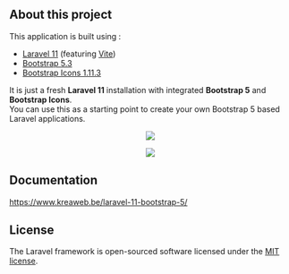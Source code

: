 ## About this project

This application is built using :

<ul>
    <li><a href="https://laravel.com/" target="_blank">Laravel 11</a> (featuring <a href="https://vitejs.dev/" target="_blank">Vite</a>)</li>
    <li><a href="https://getbootstrap.com/" target="_blank">Bootstrap 5.3</a></li>
    <li><a href="https://icons.getbootstrap.com/" target="_blank">Bootstrap Icons 1.11.3</a></li>
</ul>

It is just a fresh <b>Laravel 11</b> installation with integrated <b>Bootstrap 5</b> and <b>Bootstrap Icons</b>.<br/>
You can use this as a starting point to create your own Bootstrap 5 based Laravel applications.

<p align="center">
    <img src="https://www.kreaweb.be/wp-content/uploads/2024/03/laravel-11-bootstrap-5-004.webp"/>
</p>

<p align="center">
    <img src="https://www.kreaweb.be/wp-content/uploads/2024/11/laravel-11-bootstrap-5-005b.webp"/>
</p>

## Documentation

<a href="https://www.kreaweb.be/laravel-11-bootstrap-5/" target="_blank">https://www.kreaweb.be/laravel-11-bootstrap-5/</a>

## License

The Laravel framework is open-sourced software licensed under the [MIT license](https://opensource.org/licenses/MIT).
